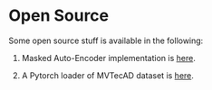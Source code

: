 
# Open Source

Some open source stuff is available in the following:


<ol>
<p style="margin-top: 8px;"><li>Masked Auto-Encoder implementation is <a href = "https://github.com/liujiyuan13/MAE-code">here</a>.</li></p>

<p style="margin-top: 8px;"><li>A Pytorch loader of MVTecAD dataset is <a href = "https://github.com/liujiyuan13/MVTecAD">here</a>.</li></p>

</ol>
